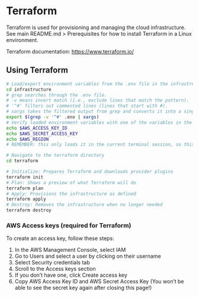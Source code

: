 # Terraform
Terraform is used for provisioning and managing the cloud infrastructure. See main README.md > Prerequisites for how to install Terraform in a Linux environment.

Terraform documentation: https://www.terraform.io/

## Using Terraform
```sh
# Load/export environment variables from the .env file in the infrastructure folder
cd infrastructure
# grep searches through the .env file.
# -v means invert match (i.e., exclude lines that match the pattern).
# '^#' filters out commented lines (lines that start with #).
# xargs takes the filtered output from grep and converts it into a single-line argument to be able to execute it
export $(grep -v '^#' .env | xargs)
# Verify loaded environment variables with one of the variables in the .env file, such as
echo $AWS_ACCESS_KEY_ID
echo $AWS_SECRET_ACCESS_KEY
echo $AWS_REGION
# REMEMBER: this only loads it in the current terminal session, so this has to be done in the same terminal session you use Terraform with!

# Navigate to the terraform directory
cd terraform

# Initialize: Prepares Terraform and downloads provider plugins
terraform init
# Plan: Shows a preview of what Terraform will do
terraform plan
# Apply: Provisions the infrastructure as defined
terraform apply
# Destroy: Removes the infrastructure when no longer needed
terraform destroy
```

### AWS Access keys (required for Terraform)
To create an access key, follow these steps:
1. In the AWS Management Console, select IAM
2. Go to Users and select a user by clicking on their username
3. Select Security credentials tab
4. Scroll to the Access keys section
5. If you don’t have one, click Create access key
6. Copy AWS Access Key ID and AWS Secret Access Key (You won’t be able to see the secret key again after closing this page!) 